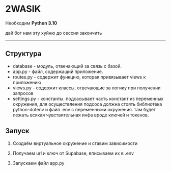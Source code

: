 # 2WASIK  

Необходим **Python 3.10**

дай бог нам эту хуйню до сессии закончить

---

## Структура  

- database - модуль, отвечающий за связь с базой.
- app.py - файл, содержащий приложение.
- routes.py - содержит функцию, которая привязывает views к приложению
- views.py - содержит классы, отвечающие за логику при получении запросов
- settings.py - константы. подсасывает часть констант из переменных окружения, для осуществления подсоса должна стоять библиотека python-dotenv и файл .env с переменными окружения. там будет лежать всякая чувствительная инфа вроде ключей и токенов.

## Запуск

1. Создаём виртуальное окружение и ставим зависимости

2. Получаем url и ключ от Supabase, вписываем их в .env

3. Запускаем файл app.py
